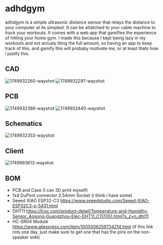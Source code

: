 # adhdgym
adhdgym is a simple ultrasonic distance sensor that relays the distance to your computer at its simplest. It can be attatched to your cable machine to track your workouts. It comes with a web app that gamifies the experience of hitting your home gym. I made this because I kept being lazy in my workouts and not actualy liting the full amount, so having an app to keep track of this, and gamify this will probaby motivate me, or at least thats how i justify this.

## CAD
![1749932260-wayshot](https://github.com/user-attachments/assets/630634f9-afcb-4a84-84b6-27ab02c695c7)
![1749932297-wayshot](https://github.com/user-attachments/assets/695c7161-06c8-4f6f-ae5d-96609a9ab220)

## PCB
![1749932386-wayshot](https://github.com/user-attachments/assets/9ad6d7ad-e1b7-44b7-8af3-da1b199b309b)
![1749932440-wayshot](https://github.com/user-attachments/assets/ae14fa92-6ed6-4196-be64-8d1e24bdac1c)

## Schematics
![1749932353-wayshot](https://github.com/user-attachments/assets/394b0ce6-2377-497d-9def-252806eade68)

## Client
![1749993613-wayshot](https://github.com/user-attachments/assets/9e5725bb-5545-4c68-b3db-262c994fcd1c)


## BOM
 - PCB and Case (I can 3D print myself)
 - 1x4 DuPont connector 2.54mm Socket (i think i have some)
 - Seeed XIAO ESP32-C3 https://www.seeedstudio.com/Seeed-XIAO-ESP32C3-p-5431.html
 - DHT11 https://lcsc.com/product-detail/Temperature-and-Humidity-Sensor_Aosong-Guangzhou-Elec-DHT11_C117051.html?s_z=n_dht11
 - HC-SR04 Module https://www.aliexpress.com/item/1005008259734214.html (if this link rots one day, just make sure to get one that has the pins on the non-speaker side)

